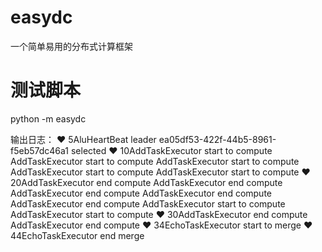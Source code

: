 # easydc
一个简单易用的分布式计算框架

# 测试脚本

 python -m easydc
 
输出日志：
    ❤️ 5AluHeartBeat leader ea05df53-422f-44b5-8961-f5eb57dc46a1 selected
    ❤️ 10AddTaskExecutor start to compute
    AddTaskExecutor start to compute
    AddTaskExecutor start to compute
    AddTaskExecutor start to compute
    AddTaskExecutor start to compute
    ❤️ 20AddTaskExecutor end compute
    AddTaskExecutor end compute
    AddTaskExecutor end compute
    AddTaskExecutor end compute
    AddTaskExecutor end compute
    AddTaskExecutor start to compute
    AddTaskExecutor start to compute
    ❤️ 30AddTaskExecutor end compute
    AddTaskExecutor end compute
    ❤️ 34EchoTaskExecutor start to merge
    ❤️ 44EchoTaskExecutor end merge
